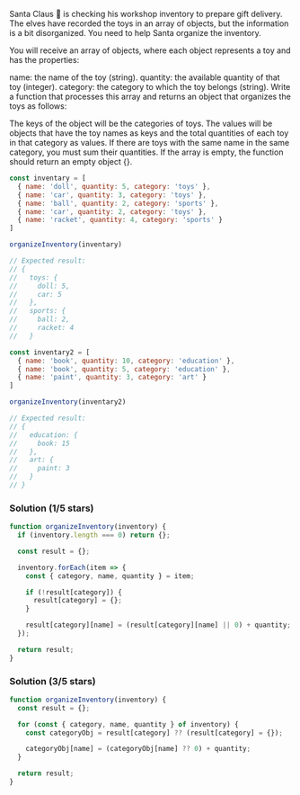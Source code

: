 Santa Claus 🎅 is checking his workshop inventory to prepare gift delivery. The elves have recorded the toys in an array of objects, but the information is a bit disorganized. You need to help Santa organize the inventory.

You will receive an array of objects, where each object represents a toy and has the properties:

name: the name of the toy (string).
quantity: the available quantity of that toy (integer).
category: the category to which the toy belongs (string).
Write a function that processes this array and returns an object that organizes the toys as follows:

The keys of the object will be the categories of toys.
The values will be objects that have the toy names as keys and the total quantities of each toy in that category as values.
If there are toys with the same name in the same category, you must sum their quantities.
If the array is empty, the function should return an empty object {}.


```js
const inventary = [
  { name: 'doll', quantity: 5, category: 'toys' },
  { name: 'car', quantity: 3, category: 'toys' },
  { name: 'ball', quantity: 2, category: 'sports' },
  { name: 'car', quantity: 2, category: 'toys' },
  { name: 'racket', quantity: 4, category: 'sports' }
]

organizeInventory(inventary)

// Expected result:
// {
//   toys: {
//     doll: 5,
//     car: 5
//   },
//   sports: {
//     ball: 2,
//     racket: 4
//   }

const inventary2 = [
  { name: 'book', quantity: 10, category: 'education' },
  { name: 'book', quantity: 5, category: 'education' },
  { name: 'paint', quantity: 3, category: 'art' }
]

organizeInventory(inventary2)

// Expected result:
// {
//   education: {
//     book: 15
//   },
//   art: {
//     paint: 3
//   }
// }
```

### Solution (1/5 stars)

```js
function organizeInventory(inventory) {
  if (inventory.length === 0) return {};

  const result = {};

  inventory.forEach(item => {
    const { category, name, quantity } = item;

    if (!result[category]) {
      result[category] = {};
    }

    result[category][name] = (result[category][name] || 0) + quantity;
  });

  return result;
}
```

### Solution (3/5 stars)

```js
function organizeInventory(inventory) {
  const result = {};

  for (const { category, name, quantity } of inventory) {
    const categoryObj = result[category] ?? (result[category] = {});

    categoryObj[name] = (categoryObj[name] ?? 0) + quantity;
  }

  return result;
}
```



